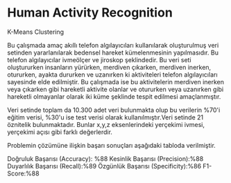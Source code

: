 # Human Activity Recognition
K-Means Clustering

Bu çalışmada amaç akıllı telefon algılayıcıları kullanılarak oluşturulmuş veri setinden yararlanılarak bedensel hareket kümelenmesinin yapılmasıdır. Bu telefon algılayıcılar ivmeölçer ve jiroskop şeklindedir. Bu veri seti oluştururken insanların yürürken, merdiven çıkarken, merdiven inerken, otururken, ayakta dururken ve uzanırken ki aktiviteleri telefon algılayıcıları sayesinde elde edilmiştir. Bu çalışmada ise bu aktivitelerin merdiven inerken veya çıkarken gibi hareketli aktivite olanlar ve otururken veya uzanırken gibi hareketli olmayanlar olarak iki küme şeklinde tespit edilmesi amaçlanmıştır.

Veri setinde toplam da 10.300 adet veri bulunmakta olup bu verilerin %70'i eğitim verisi, %30'u ise test verisi olarak kullanılmıştır.Veri setinde 21 öznitelik bulunmaktadır. Bunlar x,y,z eksenlerindeki yerçekimi ivmesi, yerçekimi açısı gibi farklı değerlerdir.

Problemin çözümüne ilişkin başarı sonuçları aşağıdaki tabloda verilmiştir.

Doğruluk Başarısı (Accuracy): %88
Kesinlik Başarısı (Precision):%88
Duyarlılık Başarısı (Recall):%89
Özgünlük Başarısı (Specificity):%86
F1-Score:%88
